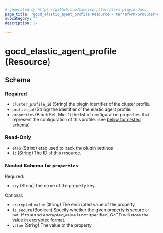 ```yaml
---
# generated by https://github.com/hashicorp/terraform-plugin-docs
page_title: "gocd_elastic_agent_profile Resource - terraform-provider-gocd"
subcategory: ""
description: |-
  
---
```


# gocd_elastic_agent_profile (Resource)





<!-- schema generated by tfplugindocs -->
## Schema

### Required

- `cluster_profile_id` (String) the plugin identifier of the cluster profile.
- `profile_id` (String) the identifier of the elastic agent profile.
- `properties` (Block Set, Min: 1) the list of configuration properties that represent the configuration of this profile. (see [below for nested schema](#nestedblock--properties))

### Read-Only

- `etag` (String) etag used to track the plugin settings
- `id` (String) The ID of this resource.

<a id="nestedblock--properties"></a>
### Nested Schema for `properties`

Required:

- `key` (String) the name of the property key.

Optional:

- `encrypted_value` (String) The encrypted value of the property
- `is_secure` (Boolean) Specify whether the given property is secure or not. If true and encrypted_value is not specified, GoCD will store the value in encrypted format.
- `value` (String) The value of the property


